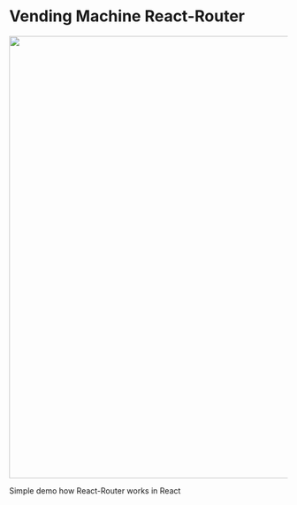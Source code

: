 # Vending Machine React-Router  

<img src="/public/sample.gif" width="800">

Simple demo how React-Router works in React
